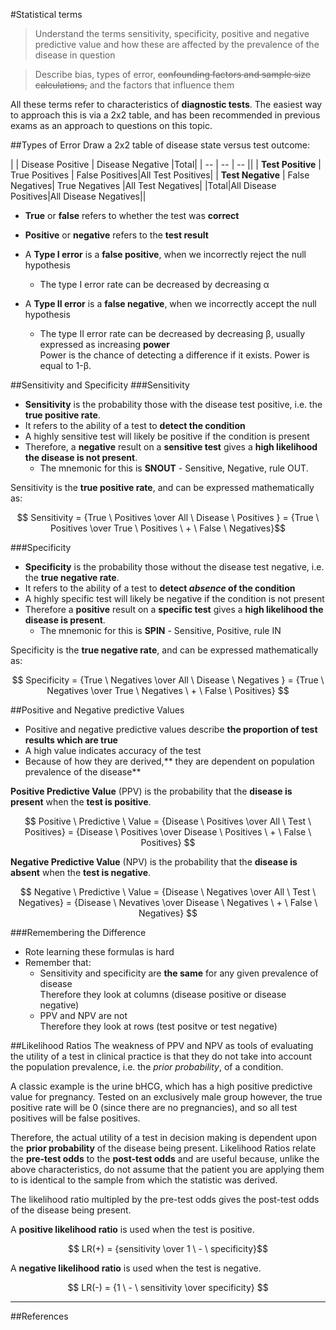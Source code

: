#Statistical terms
>Understand the terms sensitivity, specificity, positive and negative predictive value and how these are affected by the prevalence of the disease in question

<!--></!-->

>Describe bias, types of error, ~~confounding factors and sample size calculations,~~ and the factors that influence them

All these terms refer to characteristics of **diagnostic tests**. The easiest way to approach this is via a 2x2 table, and has been recommended in previous exams as an approach to questions on this topic. 

##Types of Error
Draw a 2x2 table of disease state versus test outcome:

|  | Disease  Positive | Disease Negative |Total|
| -- | -- | -- ||
| **Test Positive** | True Positives | False Positives|All Test Positives|
| **Test Negative** | False Negatives| True Negatives |All Test Negatives|
|Total|All Disease Positives|All Disease Negatives||

* **True** or **false** refers to whether the test was **correct**
* **Positive** or **negative** refers to the **test result**


* A **Type I error** is a **false positive**, when we incorrectly reject the null hypothesis  
  * The type I error rate can be decreased by decreasing α
* A **Type II error** is a **false negative**, when we incorrectly accept the null hypothesis
  * The type II error rate can be decreased by decreasing β, usually expressed as increasing **power**  
  Power is the chance of detecting a difference if it exists. Power is equal to 1-β. 

##Sensitivity and Specificity
###Sensitivity
* **Sensitivity** is the probability those with the disease test positive, i.e. the **true positive rate**.  
* It refers to the ability of a test to **detect the condition**  
* A highly sensitive test will likely be positive if the condition is present
* Therefore, a **negative** result on a **sensitive test** gives a **high likelihood the disease is not present**.   
    * The mnemonic for this is **SNOUT** - Sensitive, Negative, rule OUT.

Sensitivity is the **true positive rate**, and can be expressed mathematically as:

$$ Sensitivity = {True \ Positives \over All \ Disease \ Positives } = {True \ Positives \over True \ Positives \ + \ False \ Negatives}$$

###Specificity
* **Specificity** is the probability those without the disease test negative, i.e. the **true negative rate**.
* It refers to the ability of a test to **detect *absence* of the condition**  
* A highly specific test will likely be negative if the condition is not present
* Therefore a **positive** result on a **specific test** gives a **high likelihood the disease is present**.  
  * The mnemonic for this is **SPIN** - Sensitive, Positive, rule IN

Specificity is the **true negative rate**, and can be expressed mathematically as:

$$ Specificity = {True \ Negatives \over All \ Disease \ Negatives } = {True \ Negatives \over True \ Negatives \ + \ False \ Positives} $$

##Positive and Negative predictive Values
* Positive and negative predictive values describe **the proportion of test results which are true**
* A high value indicates accuracy of the test
* Because of how they are derived,** they are dependent on population prevalence of the disease**

**Positive Predictive Value** (PPV) is the probability that the **disease is present** when the **test is positive**.

$$ Positive \ Predictive \  Value = {Disease \ Positives \over All \ Test \ Positives} = {Disease \ Positives \over Disease \ Positives \ + \ False \ Positives} $$

**Negative Predictive Value** (NPV) is the probability that the **disease is absent** when the **test is negative**.   

$$ Negative \ Predictive \ Value = {Disease \ Negatives \over All \ Test \ Negatives} = {Disease \ Nevatives \over Disease \ Negatives \ + \ False \ Negatives} $$

###Remembering the Difference
* Rote learning these formulas is hard
* Remember that:
  * Sensitivity and specificity are **the same** for any given prevalence of disease  
  Therefore they look at columns (disease positive or disease negative)
  * PPV and NPV are not  
  Therefore they look at rows (test positve or test negative)

##Likelihood Ratios
The weakness of PPV and NPV as tools of evaluating the utility of a test in clinical practice is that they do not take into account the population prevalence, i.e. the *prior probability*, of a condition.

A classic example is the urine bHCG, which has a high positive predictive value for pregnancy. Tested on an exclusively male group however, the true positive rate will be 0 (since there are no pregnancies), and so all test positives will be false positives.

Therefore, the actual utility of a test in decision making is dependent upon the **prior probability** of the disease being present. Likelihood Ratios relate the **pre-test odds** to the **post-test odds** and are useful because, unlike the above characteristics, do not assume that the patient you are applying them to is identical to the sample from which the statistic was derived.

The likelihood ratio multipled by the pre-test odds gives the post-test odds of the disease being present.

A **positive likelihood ratio** is used when the test is positive.

$$ LR(+) = {sensitivity \over 1 \ - \ specificity}$$

A **negative likelihood ratio** is used when the test is negative.

$$ LR(-) = {1 \ - \ sensitivity \over specificity} $$

---

##References  
 [^1]: PS Myles, T Gin. Statistical methods for anaesthesia and intensive care. 1st ed. Oxford: Butterworth-Heinemann, 2001.  
[^2]: Course notes from "Introduction to Biostats", University of Sydney, School of Public Health, circa 2013.